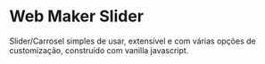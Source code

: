 # Web Maker Slider
Slider/Carrosel simples de usar, extensível e com várias opções de customização, construído com vanilla javascript.
